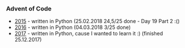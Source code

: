 ### Advent of Code

- [2015](2015) - written in Python (25.02.2018 24,5/25 done - Day 19 Part 2 :()
- [2016](2016) - written in Python (04.03.2018 3/25 done)
- [2017](2017) - written in Python, cause I wanted to learn it :) (finished 25.12.2017)
